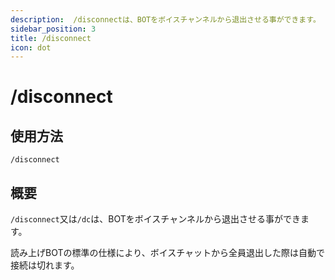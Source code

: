 ```yaml
---
description:  /disconnectは、BOTをボイスチャンネルから退出させる事ができます。
sidebar_position: 3
title: /disconnect
icon: dot
---
```


# /disconnect

## 使用方法
```
/disconnect
```

## 概要

`/disconnect`又は`/dc`は、BOTをボイスチャンネルから退出させる事ができます。

読み上げBOTの標準の仕様により、ボイスチャットから全員退出した際は自動で接続は切れます。